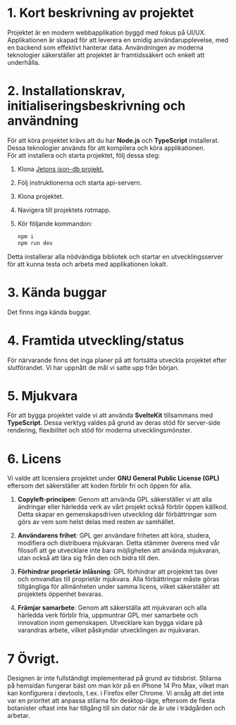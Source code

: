 # 1. Kort beskrivning av projektet
Projektet är en modern webbapplikation byggd med fokus på UI/UX. Applikationen är skapad för att leverera en smidig användarupplevelse, med en backend som effektivt hanterar data. Användningen av moderna teknologier säkerställer att projektet är framtidssäkert och enkelt att underhålla.

# 2. Installationskrav, initialiseringsbeskrivning och användning
För att köra projektet krävs att du har **Node.js** och **TypeScript** installerat. Dessa teknologier används för att kompilera och köra applikationen.  
För att installera och starta projektet, följ dessa steg:

1. Klona [Jetons json-db projekt.](https://github.com/abbjetmus/ui-ux-bakery-project)
2. Följ instruktionerna och starta api-servern.

3. Klona projektet.
4. Navigera till projektets rotmapp.
5. Kör följande kommandon:

   ```bash
   npm i
   npm run dev
   ```

Detta installerar alla nödvändiga bibliotek och startar en utvecklingsserver för att kunna testa och arbeta med applikationen lokalt.

# 3. Kända buggar
Det finns inga kända buggar.

# 4. Framtida utveckling/status
För närvarande finns det inga planer på att fortsätta utveckla projektet efter slutförandet. Vi har uppnått de mål vi satte upp från början.

# 5. Mjukvara
För att bygga projektet valde vi att använda **SvelteKit** tillsammans med **TypeScript**. Dessa verktyg valdes på grund av deras stöd för server-side rendering, flexibilitet och stöd för moderna utvecklingsmönster.

# 6. Licens

Vi valde att licensiera projektet under **GNU General Public License (GPL)** eftersom det säkerställer att koden förblir fri och öppen för alla.

1. **Copyleft-principen**: Genom att använda GPL säkerställer vi att alla ändringar eller härledda verk av vårt projekt också förblir öppen källkod. Detta skapar en gemenskapsdriven utveckling där förbättringar som görs av vem som helst delas med resten av samhället.
   
2. **Användarens frihet**: GPL ger användare friheten att köra, studera, modifiera och distribuera mjukvaran. Detta stämmer överens med vår filosofi att ge utvecklare inte bara möjligheten att använda mjukvaran, utan också att lära sig från den och bidra till den.

3. **Förhindrar proprietär inlåsning**: GPL förhindrar att projektet tas över och omvandlas till proprietär mjukvara. Alla förbättringar måste göras tillgängliga för allmänheten under samma licens, vilket säkerställer att projektets öppenhet bevaras.

4. **Främjar samarbete**: Genom att säkerställa att mjukvaran och alla härledda verk förblir fria, uppmuntrar GPL mer samarbete och innovation inom gemenskapen. Utvecklare kan bygga vidare på varandras arbete, vilket påskyndar utvecklingen av mjukvaran.

# 7 Övrigt.
Designen är inte fullständigt implementerad på grund av tidsbrist. Stilarna på hemsidan fungerar bäst om man kör på en iPhone 14 Pro Max, vilket man kan konfigurera i devtools, t.ex. i Firefox eller Chrome. Vi ansåg att det inte var en prioritet att anpassa stilarna för desktop-läge, eftersom de flesta botanister oftast inte har tillgång till sin dator när de är ute i trädgården och arbetar.
